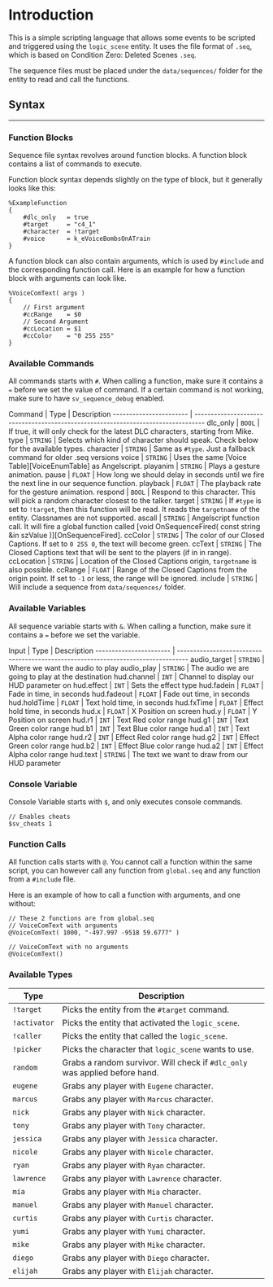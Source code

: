 Introduction
============

This is a simple scripting language that allows some events to be scripted and triggered using the `logic_scene` entity. It uses the file format of `.seq`, which is based on Condition Zero: Deleted Scenes `.seq`.

The sequence files must be placed under the `data/sequences/` folder for the entity to read and call the functions.


## Syntax
- - -

### Function Blocks

Sequence file syntax revolves around function blocks. A function block contains a list of commands to execute.

Function block syntax depends slightly on the type of block, but it generally looks like this:
```
%ExampleFunction
{
	#dlc_only	= true
	#target		= "c4_1"
	#character	= !target
	#voice		= k_eVoiceBombsOnATrain
}
```

A function block can also contain arguments, which is used by `#include` and the corresponding function call. Here is an example for how a function block with arguments can look like.
```
%VoiceComText( args )
{
	// First argument
	#ccRange	= $0
	// Second Argument
	#ccLocation	= $1
	#ccColor	= "0 255 255"
}
```



### Available Commands

All commands starts with `#`. When calling a function, make sure it contains a `=` before we set the value of command. If a certain command is not working, make sure to have `sv_sequence_debug` enabled.

Command                | Type     | Description
----------------------- | ---------------------------------------------------------------------------------
dlc_only | `BOOL` | If true, it will only check for the latest DLC characters, starting from Mike.
type | `STRING` | Selects which kind of character should speak. Check below for the available types.
character | `STRING` | Same as `#type`. Just a fallback command for older .seq versions
voice | `STRING` | Uses the same [Voice Table][VoiceEnumTable] as Angelscript.
playanim | `STRING` | Plays a gesture animation.
pause | `FLOAT` | How long we should delay in seconds until we fire the next line in our sequence function.
playback | `FLOAT` | The playback rate for the gesture animation.
respond | `BOOL` | Respond to this character. This will pick a random character closest to the talker.
target | `STRING` | If `#type` is set to `!target`, then this function will be read. It reads the `targetname` of the entity. Classnames are not supported.
ascall | `STRING` | Angelscript function call. It will fire a global function called [void OnSequenceFired( const string &in szValue )][OnSequenceFired].
ccColor | `STRING` | The color of our Closed Captions. If set to `0 255 0`, the text will become green.
ccText | `STRING` | The Closed Captions text that will be sent to the players (if in in range).
ccLocation | `STRING` | Location of the Closed Captions origin, `targetname` is also possible.
ccRange | `FLOAT` | Range of the Closed Captions from the origin point. If set to `-1` or less, the range will be ignored.
include | `STRING` | Will include a sequence from `data/sequences/` folder.



### Available Variables

All sequence variable starts with `&`. When calling a function, make sure it contains a `=` before we set the variable.

Input                | Type     | Description
----------------------- | ---------------------------------------------------------------------------------
audio_target | `STRING` | Where we want the audio to play
audio_play | `STRING` | The audio we are going to play at the destination
hud.channel | `INT` | Channel to display our HUD parameter on
hud.effect | `INT` | Sets the effect type
hud.fadein | `FLOAT` | Fade in time, in seconds
hud.fadeout | `FLOAT` | Fade out time, in seconds
hud.holdTime | `FLOAT` | Text hold time, in seconds
hud.fxTime | `FLOAT` | Effect hold time, in seconds
hud.x | `FLOAT` | X Position on screen
hud.y | `FLOAT` | Y Position on screen
hud.r1 | `INT` | Text Red color range
hud.g1 | `INT` | Text Green color range
hud.b1 | `INT` | Text Blue color range
hud.a1 | `INT` | Text Alpha color range 
hud.r2 | `INT` | Effect Red color range
hud.g2 | `INT` | Effect Green color range
hud.b2 | `INT` | Effect Blue color range
hud.a2 | `INT` | Effect Alpha color range
hud.text | `STRING` | The text we want to draw from our HUD parameter



### Console Variable

Console Variable starts with `$`, and only executes console commands.
```
// Enables cheats
$sv_cheats 1
```



### Function Calls

All function calls starts with `@`. You cannot call a function within the same script, you can however call any function from `global.seq` and any function from a `#include` file.

Here is an example of how to call a function with arguments, and one without:
```
// These 2 functions are from global.seq
// VoiceComText with arguments
@VoiceComText( 1000, "-497.997 -9518 59.6777" )

// VoiceComText with no arguments
@VoiceComText()
```



### Available Types

Type                | Description
----------------------- | ---------------------------------------------------------------------------------
`!target` | Picks the entity from the `#target` command.
`!activator` | Picks the entity that activated the `logic_scene`.
`!caller` | Picks the entity that called the `logic_scene`.
`!picker` | Picks the character that `logic_scene` wants to use.
`random` | Grabs a random survivor. Will check if `#dlc_only` was applied before hand.
`eugene` | Grabs any player with `Eugene` character.
`marcus` | Grabs any player with `Marcus` character.
`nick` | Grabs any player with `Nick` character.
`tony` | Grabs any player with `Tony` character.
`jessica` | Grabs any player with `Jessica` character.
`nicole` | Grabs any player with `Nicole` character.
`ryan` | Grabs any player with `Ryan` character.
`lawrence` | Grabs any player with `Lawrence` character.
`mia` | Grabs any player with `Mia` character.
`manuel` | Grabs any player with `Manuel` character.
`curtis` | Grabs any player with `Curtis` character.
`yumi` | Grabs any player with `Yumi` character.
`mike` | Grabs any player with `Mike` character.
`diego` | Grabs any player with `Diego` character.
`elijah` | Grabs any player with `Elijah` character.
